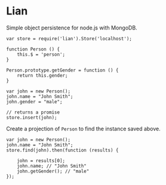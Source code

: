 # Lian

Simple object persistence for node.js with MongoDB.

    var store = require('lian').Store('localhost');
    
    function Person () {
        this.$ = 'person';
    }

    Person.prototype.getGender = function () {
        return this.gender;
    }

    var john = new Person();
    john.name = "John Smith";
    john.gender = "male";

    // returns a promise
    store.insert(john);

Create a projection of `Person` to find the instance saved above.

    var john = new Person();
    john.name = "John Smith";
    store.find(john).then(function (results) {

        john = results[0];
        john.name; // "John Smith"
        john.getGender(); // "male"
    });

